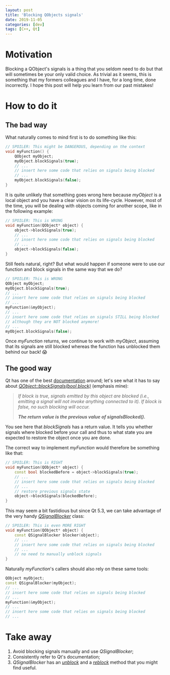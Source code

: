 ```yaml
---
layout: post
title: 'Blocking QObjects signals'
date: 2019-11-05
categories: [dev]
tags: [C++, Qt]
---
```


# Motivation

Blocking a QObject's signals is a thing that you seldom need to do but that will sometimes be your only valid choice. As trivial as it seems, this is something that my formers colleagues and I have, for a long time, done incorrectly. I hope this post will help you learn from our past mistakes!

# How to do it

## The bad way

What naturally comes to mind first is to do something like this:

```cpp
// SPOILER: This might be DANGEROUS, depending on the context
void myFunction() {
    QObject myObject;
    myObject.blockSignals(true);
    // ...
    // insert here some code that relies on signals being blocked
    // ...
    myObject.blockSignals(false);
}
```

It is quite unlikely that something goes wrong here because _myObject_ is a local object and you have a clear vision on its life-cycle. However, most of the time, you will be dealing with objects coming for another scope, like in the following example:

```cpp
// SPOILER: This is WRONG
void myFunction(QObject* object) {
    object->blockSignals(true);
    // ...
    // insert here some code that relies on signals being blocked
    // ...
    object->blockSignals(false);
}
```

Still feels natural, right? But what would happen if someone were to use our function and block signals in the same way that we do?

```cpp
// SPOILER: This is WRONG
QObject myObject;
myObject.blockSignals(true);
// ...
// insert here some code that relies on signals being blocked
// ...
myFunction(&myObject);
// ...
// insert here some code that relies on signals STILL being blocked
// although they are NOT blocked anymore!
// ...
myObject.blockSignals(false);
```

Once _myFunction_ returns, we continue to work with _myObject_, assuming that its signals are still blocked whereas the function has unblocked them behind our back! 😱

## The good way

Qt has one of the best [documentation](https://doc.qt.io/qt-5/reference-overview.html#) around; let's see what it has to say about [_QObject::blockSignals(bool block)_](https://doc.qt.io/qt-5/qobject.html#blockSignals) (emphasis mine):

> _If block is true, signals emitted by this object are blocked (i.e., emitting a signal will not invoke anything connected to it). If block is false, no such blocking will occur._
>
> **_The return value is the previous value of signalsBlocked()._**

You see here that _blockSignals_ has a return value. It tells you whether signals where blocked before your call and thus to what state you are expected to restore the object once you are done.

The correct way to implement _myFunction_ would therefore be something like that:

```cpp
// SPOILER: This is RIGHT
void myFunction(QObject* object) {
    const bool blockedBefore = object->blockSignals(true);
    // ...
    // insert here some code that relies on signals being blocked
    // ...
    // restore previous signals state
    object->blockSignals(blockedBefore);
}
```

This may seem a bit fastidious but since Qt 5.3, we can take advantage of the very handy [_QSignalBlocker_](https://doc.qt.io/qt-5/qsignalblocker.html) class:

```cpp
// SPOILER: This is even MORE RIGHT
void myFunction(QObject* object) {
    const QSignalBlocker blocker(object);
    // ...
    // insert here some code that relies on signals being blocked
    // ...
    // no need to manually unblock signals
}
```

Naturally _myFunction_'s callers should also rely on these same tools:

```cpp
QObject myObject;
const QSignalBlocker(myObject);
// ...
// insert here some code that relies on signals being blocked
// ...
myFunction(&myObject);
// ...
// insert here some code that relies on signals being blocked
// ...
```

# Take away

1. Avoid blocking signals manually and use _QSignalBlocker_;
2. Consistently refer to Qt's documentation;
3. _QSignalBlocker_ has an [_unblock_](https://doc.qt.io/qt-5/qsignalblocker.html#unblock) and a [_reblock_](https://doc.qt.io/qt-5/qsignalblocker.html#reblock) method that you might find useful.

